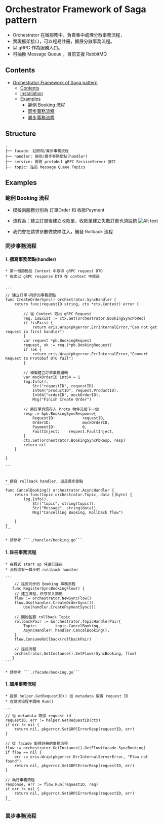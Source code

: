 # Orchestrator Framework of Saga pattern
* Orchestrator 在微服務中，負責集中處理分散事務流程，
* 實現框架接口，可以輕易註冊，擴展分散事務流程。
* 以 gRPC 作為服務入口。
* 可抽換 Message Queue ，目前支援 RabbitMQ


## Contents

- [Orchestrator Framework of Saga pattern](#orchestrator-framework-of-saga-pattern)
  - [Contents](#contents)
  - [Installation](#installation)
  - [Examples](#examples)
    - [範例 Booking 流程](#範例-booking-流程)
    - [同步事務流程](#同步事務流程)
    - [異步事務流程](#異步事務流程)
    
    
## Structure
````
.
├── facade: 註冊同/異步事務流程
├── handler: 冊同/異步事務節點(handler)
├── service: 實現 protobuf gRPC ServiceServer 接口
├── topic: 註冊 Message Queue Topics
````

## Examples

### 範例 Booking 流程
* 模擬兩服務分別為 訂單Order 和 收款Payment
* 流程為：建立訂單後建立收款單，收款單建立失敗訂單也須註銷
![Alt text](https://www.websequencediagrams.com/cgi-bin/cdraw?lz=dGl0bGUgTGFiIC0gU2FnYSBQYXR0ZXJuCgpDbGllbnQtPkVuZHBvaW50OiBvcmRlckluZm8oaHR0cCkKbm90ZSBsZWZ0IG9mIAAdCkVuZHBpbnQg5Y-v6IO95o6l5pS25L6G6IeqU2VydmVyIFxuIOaIluaYr0Zyb250ZW5kIOeahOiri-axgiAKAGcILT5PcmNoZXN0cmF0b3I6IGdSUEMKCmFsdCBzeW5jCiAgICAAFQwtPk9yZGVyAIEaCywgdHJhY2VJRCAoZ1JQQykALAdkZQAiCuW7uueri-ioguWWrgARDgBuDACBcQYAOA8AbgxQYXltZQCCFwpEAGUVAB4HACMLAHgG5pS25qy-5Zau5aSx5pWXAB4OAIF1DmVycm9y77yIZ1JQQ--8iQCBcRNNUTogcHVibGlzaCB0b3BpY1tyb2xsYmFjazoAggYHXQCCJxMAg1gKAF0FAIIkDACDBAoAhAkGABoJAIN8BmVsc2UgYQCCehcAhC8KT0sANh5PSwBJCACBNR5cbgCBTwdjcmVhdGUtAIUMBToAg2ASAIFfBk1RAIQ0EGNvbnN1bWUAGS8AhCs8AIQbLQCBXA8AgV4OcACEXgcAhFQQAIFJIwAdLACFLC4gAIUOTSAAhTMpAIQACQCFOyQAhTIIQ2EAhgUGIAplbmQAhAMfAIYTKgCIcAcAg1wpawCIJSMAgkgdAIIlFG5vdCBmb3VuZO-8iOacqgCIUweIkOWKn--8iQCIJA8KCgoK&s=napkin)

* 我們會在請求參數做故障注入，觸發 Rollback 流程


### 同步事務流程

#### 1. 撰寫事務節點(handler)
    * 第一個節點從 Context 中取得 gRPC request DTO 
    * 後面以 gRPC response DTO 在 context 中遞送
    
    
    ```
    // 建立訂單-同步的事務節點
    func CreateOrderSync() orchestrator.SyncHandler {
        return func(requestID string, ctx *ctx.Context) error {
    
            // 從 Context 取出 gRPC Request
            req, isExist := ctx.Get(orchestrator.BookingSyncPbReq)
            if !isExist {
                return eris.Wrap(pkgerror.ErrInternalError,"Can not get request in first handler")
            }
            var request *pb.BookingRequest
            request, ok := req.(*pb.BookingRequest)
            if !ok {
                return eris.Wrap(pkgerror.ErrInternalError,"Convert Request to Protobuf DTO fail")
            }
    
            // 模擬建立訂單業務邏輯
            var mockOrderID int64 = 1
            log.Info().
                Str("requestID", requestID).
                Int64("productID", request.ProductID).
                Int64("orderID", mockOrderID).
                Msg("Finish Create Order")
    
            // 將訂單資訊存入 Proto 物件交給下一個
            resp := &pb.BookingSyncResponse{
                RequestID:            requestID,
                OrderID:              mockOrderID,
                PaymentID:            0,
                FaultInject:	request.FaultInject,
            }
            ctx.Set(orchestrator.BookingSyncPbResp, resp)
            return nil
        }
    
    }

    ```
    
    
    * 撰寫 rollback handler, 這是異步節點
    ```
    func CancelBooking() orchestrator.AsyncHandler {
        return func(topic orchestrator.Topic, data []byte) {
            log.Info().
                Str("topic", string(topic)).
                Str("Message", string(data)).
                Msg("Cancelling Booking, Rollback flow")
    
        }
    }
    ```
    
    * 請參考 ```./hancler/booking.go```
    

#### 1. 註冊事務流程
    * 在程式 start up 時進行註冊
    * 流程需有一異步的 rollback handler
    
    ```
        // 註冊同步的 Booking 事務流程
       func RegisterSyncBookingFlow() {
        // 建立流程，依序加入節點
        flow := orchestrator.NewSyncFlow()
        flow.Use(handler.CreateOrderSync()).
            Use(handler.CreatePaymentSync())
       
        // 開始監聽 rollback Topic
        rollbackPair := &orchestrator.TopicHandlerPair{
            Topic:        topic.CancelBooking,
            AsyncHandler: handler.CancelBooking(),
        }
        flow.ConsumeRollback(rollbackPair)
       
        // 註冊流程
        orchestrator.GetInstance().SetFlows(SyncBooking, flow)
       }
    ```
    
    * 請參考 ```./facade/booking.go```

#### 1. 調用事務流程
    * 提供 helper.GetRequestID() 從 metadata 取得 request ID
    * 在請求協程中調用 Run()
    
    ```
	// 從 metadata 取得 request-id
	requestID, err := helper.GetRequestID(ctx)
	if err != nil {
		return nil, pkgerror.SetGRPCErrorResp(requestID, err)
	}

	// 從 facade 取得註冊的事務流程
	flow := orchestrator.GetInstance().GetFlow(facade.SyncBooking)
	if flow == nil {
		err := eris.Wrap(pkgerror.ErrInternalServerError, "Flow not found")
		return nil, pkgerror.SetGRPCErrorResp(requestID, err)
	}

	// 執行事務流程
	response, err := flow.Run(requestID, req)
	if err != nil {
		return nil, pkgerror.SetGRPCErrorResp(requestID, err)
	}
    ```
    
### 異步事務流程